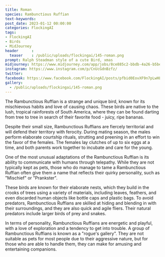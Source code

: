 ```yaml
---
title: Roman
species: Rambunctious Ruffian
text-keywords: 
post_date: 2023-01-12 00:00:00
categories: FlockingAI
tags:
- FlockingAI
- Birds
- MidJourney 
header      :
  teaser    : /public/uploads/flockingai/145-roman.png
prompt: Ralph Steadman style of a cute Bird, xmas
midjourney: https://www.midjourney.com/app/jobs/8ce885c2-bbdb-4a26-b5be-391400c4c69d
instagram: https://www.instagram.com/p/CnUcGdnBzfz/
twitter: 
facebook: https://www.facebook.com/FlockingAI/posts/pfbid0EovXF9n7pLwHLKURCJhVe8n1z5Ek2xchtdSgccRAp9vxLjM4EsS6omwhDApVnELZl
gallery: 
  - /public/uploads/flockingai/145-roman.png
---
```


The Rambunctious Ruffian is a strange and unique bird, known for its mischievous habits and love of causing chaos. These birds are native to the lush, tropical rainforests of South America, where they can be found darting from tree to tree in search of their favorite food - juicy, ripe bananas.

Despite their small size, Rambunctious Ruffians are fiercely territorial and will defend their territory with ferocity. During mating season, the males perform elaborate courtship rituals, strutting and preening in an effort to win the favor of the females. The females lay clutches of up to six eggs at a time, and both parents work together to incubate and care for the young.

One of the most unusual adaptations of the Rambunctious Ruffian is its ability to communicate with humans through telepathy. While they are not typically kept as pets, those who do manage to tame a Rambunctious Ruffian often give them a name that reflects their quirky personality, such as "Mischief" or "Prankster".

These birds are known for their elaborate nests, which they build in the crooks of trees using a variety of materials, including leaves, feathers, and even discarded human objects like bottle caps and plastic bags. To avoid predators, Rambunctious Ruffians are skilled at hiding and blending in with their surroundings, and they are also quick and agile fliers. Their natural predators include larger birds of prey and snakes.

In terms of personality, Rambunctious Ruffians are energetic and playful, with a love of exploration and a tendency to get into trouble. A group of Rambunctious Ruffians is known as a "rogue's gallery". They are not suitable as pets for most people due to their aggressive nature, but for those who are able to handle them, they can make for amusing and entertaining companions.
